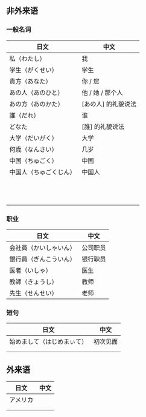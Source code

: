 ## 非外来语

### 一般名词

| 日文                   | 中文                |
| ---------------------- | ------------------- |
| 私（わたし）           | 我                  |
| 学生（がくせい）       | 学生                |
| 貴方（あなた）         | 你 / 您             |
| あの人（あのひと）     | 他 / 她 / 那个人    |
| あの方（あのかた）     | [あの人] 的礼貌说法 |
| 誰（だれ）             | 谁                  |
| どなた                 | [誰] 的礼貌说法     |
| 大学（だいがく）       | 大学                |
| 何歳（なんさい）       | 几岁                |
| 中国（ちゅごく）       | 中国                |
| 中国人（ちゅごくじん） | 中国人              |
|                        |                     |
|                        |                     |
|                        |                     |
|                        |                     |
|                        |                     |
|                        |                     |
|                        |                     |
|                        |                     |
|                        |                     |
|                        |                     |
|                        |                     |
|                        |                     |



### 职业

| 日文                   | 中文     |
| ---------------------- | -------- |
| 会社員（かいしゃいん） | 公司职员 |
| 銀行員（ぎんこういん） | 银行职员 |
| 医者（いしゃ）         | 医生     |
| 教師（きょうし）       | 教师     |
| 先生（せんせい）       | 老师     |



### 短句

| 日文                       | 中文     |
| -------------------------- | -------- |
| 始めまして（はじめまぃて） | 初次见面 |
|                            |          |
|                            |          |



## 外来语

| 日文     | 中文 |
| -------- | ---- |
| アメリカ |      |
|          |      |
|          |      |

